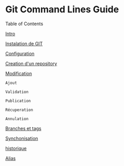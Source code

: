 # Git Command Lines Guide

Table of Contents

[Intro](https://github.com/cherifa-ghersi/GitCommandLinesGuide/master/README.md#intro)

[Instalation de GIT](https://github.com/cherifa-ghersi/GitCommandLinesGuide/README.md#installation)

[Configuration](https://github.com/cherifa-ghersi/GitCommandLinesGuide/README.md#configuration)

[Creation d'un repository](https://github.com/cherifa-ghersi/GitCommandLinesGuide/README.md#creation)

[Modification](https://github.com/cherifa-ghersi/GitCommandLinesGuide/README.md#modif)

    Ajout  

    Validation

    Publication

    Récuperation

    Annulation

[Branches et tags](https://github.com/cherifa-ghersi/GitCommandLinesGuide/README.md#branches&tags)

[Synchonisation](https://github.com/cherifa-ghersi/GitCommandLinesGuide/README.md#Synchonisation)

[historique](https://github.com/cherifa-ghersi/GitCommandLinesGuide/README.md#historique)

[Alias](https://github.com/cherifa-ghersi/GitCommandLinesGuide/README.md#alias)
